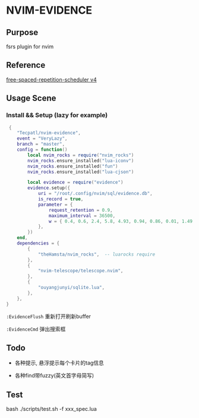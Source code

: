 # NVIM-EVIDENCE

## Purpose

fsrs plugin for nvim

## Reference

[free-spaced-repetition-scheduler v4](https://github.com/open-spaced-repetition/free-spaced-repetition-scheduler)

## Usage Scene

### Install && Setup (lazy for example)

```lua
 {
	"Tecpatl/nvim-evidence",
	event = "VeryLazy",
	branch = "master",
	config = function()
		local nvim_rocks = require("nvim_rocks")
		nvim_rocks.ensure_installed("lua-iconv")
		nvim_rocks.ensure_installed("fun")
		nvim_rocks.ensure_installed("lua-cjson")

		local evidence = require("evidence")
		evidence.setup({
            uri = "/root/.config/nvim/sql/evidence.db",
            is_record = true,
            parameter = {
                request_retention = 0.9,
                maximum_interval = 36500,
                w = { 0.4, 0.6, 2.4, 5.8, 4.93, 0.94, 0.86, 0.01, 1.49, 0.14, 0.94, 2.18, 0.05, 0.34, 1.26, 0.29, 2.61},
            },
        })
	end,
	dependencies = {
		{
			"theHamsta/nvim_rocks",  -- luarocks require
		},
		{
			"nvim-telescope/telescope.nvim",
		},
		{
			"ouyangjunyi/sqlite.lua",
		},
	},
}
```

`:EvidenceFlush` 重新打开刷新buffer

`:EvidenceCmd` 弹出搜索框

## Todo

- 各种提示, 悬浮提示每个卡片的tag信息

- 各种find带fuzzy(英文首字母简写)

## Test

bash ./scripts/test.sh -f xxx_spec.lua
